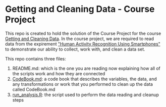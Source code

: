 # Getting and Cleaning Data - Course Project


This repo is created to hold the solution of the Course Project for the course [Getting and Cleaning Data](https://www.coursera.org/learn/data-cleaning/peer/FIZtT/getting-and-cleaning-data-course-project). In the course project, we are required to read data from the expirement ["Human Activity Recognition Using Smartphones"](http://archive.ics.uci.edu/ml/datasets/Human+Activity+Recognition+Using+Smartphones) to demonstrate our ability to collect, work with, and clean a data set.

This repo contains three files:
 1. README.md: which is the one you are reading now explaining how all of the scripts work and how they are connected
 2. [CodeBook.md](CodeBook.md): a code book that describes the variables, the data, and any transformations or work that you performed to clean up the data called CodeBook.md
 3. [run_analysis.R](run_analysis.R): the script used to perform the data reading and cleanup steps
